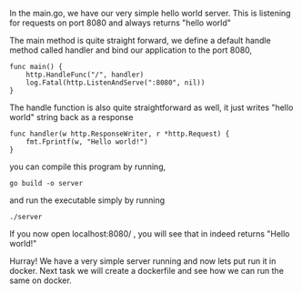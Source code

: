 In the main.go, we have our very simple hello world server. This is listening for requests on port 8080 and always returns "hello world"

The main method is quite straight forward, we define a default handle method called handler and bind our application to the port 8080,

	func main() {
		http.HandleFunc("/", handler)
		log.Fatal(http.ListenAndServe(":8080", nil))
	}

The handle function is also quite straightforward as well, it just writes "hello world" string back as a response

	func handler(w http.ResponseWriter, r *http.Request) {
		fmt.Fprintf(w, "Hello world!")
	}

you can compile this program by running,

	go build -o server

and run the executable simply by running 

	./server

If you now open localhost:8080/ , you will see that in indeed returns "Hello world!"


Hurray! We have a very simple server running and now lets put run it in docker. Next task we will create a dockerfile and see how we can run the same on docker.

